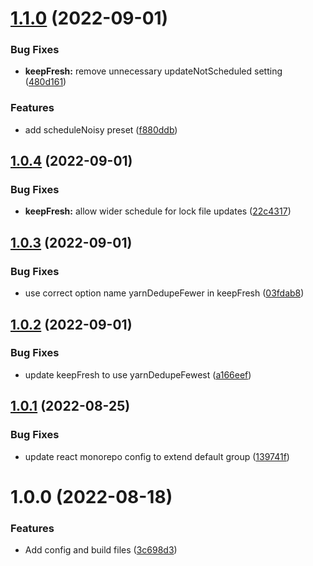 # [1.1.0](https://github.com/microsoft/m365-renovate-config/compare/v1.0.4...v1.1.0) (2022-09-01)


### Bug Fixes

* **keepFresh:** remove unnecessary updateNotScheduled setting ([480d161](https://github.com/microsoft/m365-renovate-config/commit/480d161a68a1d07cca8997c2ab0089f55a35c175))


### Features

* add scheduleNoisy preset ([f880ddb](https://github.com/microsoft/m365-renovate-config/commit/f880ddbd965f9b304cbf91939408c12b4f71fbae))

## [1.0.4](https://github.com/microsoft/m365-renovate-config/compare/v1.0.3...v1.0.4) (2022-09-01)


### Bug Fixes

* **keepFresh:** allow wider schedule for lock file updates ([22c4317](https://github.com/microsoft/m365-renovate-config/commit/22c4317c0a9dcb0e07d32b098c798c2dee8e68cf))

## [1.0.3](https://github.com/microsoft/m365-renovate-config/compare/v1.0.2...v1.0.3) (2022-09-01)


### Bug Fixes

* use correct option name yarnDedupeFewer in keepFresh ([03fdab8](https://github.com/microsoft/m365-renovate-config/commit/03fdab8cb9e89b4692930f543863f83c81a9b767))

## [1.0.2](https://github.com/microsoft/m365-renovate-config/compare/v1.0.1...v1.0.2) (2022-09-01)


### Bug Fixes

* update keepFresh to use yarnDedupeFewest ([a166eef](https://github.com/microsoft/m365-renovate-config/commit/a166eeffd6f935c7daddb29ee4e7ec87268ef5e5))

## [1.0.1](https://github.com/microsoft/m365-renovate-config/compare/v1.0.0...v1.0.1) (2022-08-25)


### Bug Fixes

* update react monorepo config to extend default group ([139741f](https://github.com/microsoft/m365-renovate-config/commit/139741ff745005d68bc851569498a58e9fbc1a6b))

# 1.0.0 (2022-08-18)


### Features

* Add config and build files ([3c698d3](https://github.com/microsoft/m365-renovate-config/commit/3c698d3d19de488809c631e9057d024ebec87e88))

